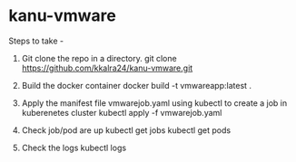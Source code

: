 # kanu-vmware

Steps to take -

1. Git clone the repo in a directory. 
git clone https://github.com/kkalra24/kanu-vmware.git

2. Build the docker container
docker build -t vmwareapp:latest .

3. Apply the manifest file vmwarejob.yaml using kubectl to create a job in kuberenetes cluster
kubectl apply -f vmwarejob.yaml

4. Check job/pod are up 
kubectl get jobs
kubectl get pods

5. Check the logs
kubectl logs <pod name>
